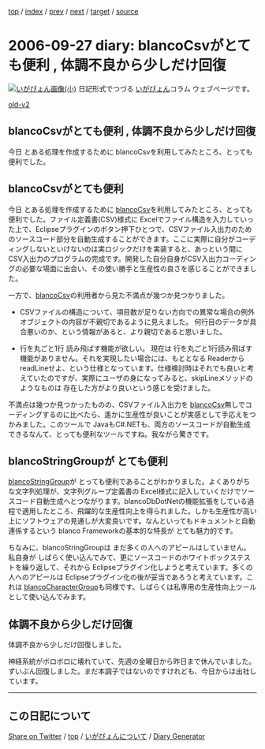 [top](https://igapyon.github.io/diary/) 
 / [index](https://igapyon.github.io/diary/2006/index.html) 
 / [prev](https://igapyon.github.io/diary/2006/ig060920.html) 
 / [next](https://igapyon.github.io/diary/2006/ig060928.html) 
 / [target](https://igapyon.github.io/diary/2006/ig060927.html) 
 / [source](https://github.com/igapyon/diary/blob/gh-pages/2006/ig060927.html.src.md) 

2006-09-27 diary: blancoCsvがとても便利 , 体調不良から少しだけ回復
=====================================================================================================
[![いがぴょん画像(小)](https://igapyon.github.io/diary/images/iga200306s.jpg "いがぴょん")](https://igapyon.github.io/diary/memo/memoigapyon.html) 日記形式でつづる [いがぴょん](https://igapyon.github.io/diary/memo/memoigapyon.html)コラム ウェブページです。

[old-v2](ig060927-orig.html)

## blancoCsvがとても便利 , 体調不良から少しだけ回復

今日 とある処理を作成するために blancoCsvを利用してみたところ、とっても便利でした。


## blancoCsvがとても便利

今日 とある処理を作成するために [blancoCsv](http://www.igapyon.jp/blanco/blancocsv.html)を利用してみたところ、とっても便利でした。ファイル定義書(CSV)様式に
Excelでファイル構造を入力していった上で、Eclipseプラグインのボタン押下ひとつで、CSVファイル入出力のためのソースコード部分を自動生成することができます。ここに実際に自分がコーディングしないといけないのは実ロジックだけを実装すると、あっという間に
CSV入出力のプログラムの完成です。開発した自分自身がCSV入出力コーディングの必要な場面に出会い、その使い勝手と生産性の良さを感じることができました。

一方で、[blancoCsv](http://www.igapyon.jp/blanco/blancocsv.html)の利用者から見た不満点が幾つか見つかりました。

* CSVファイルの構造について、項目数が足りない方向での異常な場合の例外オブジェクトの内容が不親切であるように見えました。
  何行目のデータが具合悪いのか、という情報があると、より親切であると思いました。
  
* 行を丸ごと1行 読み飛ばす機能が欲しい。
  現在は 行を丸ごと1行読み飛ばす機能がありません。それを実現したい場合には、もととなる Readerから readLineせよ、という仕様となっています。仕様検討時はそれでも良いと考えていたのですが、実際にユーザの身になってみると、skipLineメソッドのようなものは
  存在した方がより良いという感じを受けました。

不満点は幾つか見つかったものの、CSVファイル入出力を [blancoCsv](http://www.igapyon.jp/blanco/blancocsv.html)無しでコーディングするのに比べたら、遙かに生産性が良いことが実感として手応えをつかみました。このツールで
JavaもC#.NETも、両方のソースコードが自動生成できるなんて、とっても便利なツールですね。我ながら驚きです。

## blancoStringGroupが とても便利

[blancoStringGroup](http://www.igapyon.jp/blanco/blancostringgroup.html)が とっても便利であることがわかりました。よくありがちな文字列処理が、文字列グループ定義書の
Excel様式に記入していくだけでソースコード自動生成へとつながります。blancoDbDotNetの機能拡張をしている過程で適用したところ、飛躍的な生産性向上を得られました。しかも生産性が高い上にソフトウェアの見通しが大変良いです。なんといってもドキュメントと自動連係するという
blanco Frameworkの基本的な特長が とても魅力的です。

ちなみに、blancoStringGroupは まだ多くの人へのアピールはしていません。私自身が しばらく使い込んでみて、更にソースコードのホワイトボックステストを繰り返して、それから Eclipseプラグイン化しようと考えています。多くの人へのアピールは Eclipseプラグイン化の後が妥当であろうと考えています。これは [blancoCharacterGroup](http://www.igapyon.jp/blanco/blancocharactergroup.html)も同様です。しばらくは私専用の生産性向上ツールとして使い込んでみます。

## 体調不良から少しだけ回復

体調不良から少しだけ回復しました。

神経系統がボロボロに壊れていて、先週の金曜日から昨日まで休んでいました。ずいぶん回復しました。まだ本調子ではないのですけれども、今日からは出社しています。

----------------------------------------------------------------------------------------------------

## この日記について

[Share on Twitter](https://twitter.com/intent/tweet?hashtags=igapyon%2Cdiary%2C%E3%81%84%E3%81%8C%E3%81%B4%E3%82%87%E3%82%93&text=blancoCsv%E3%81%8C%E3%81%A8%E3%81%A6%E3%82%82%E4%BE%BF%E5%88%A9+%2C+%E4%BD%93%E8%AA%BF%E4%B8%8D%E8%89%AF%E3%81%8B%E3%82%89%E5%B0%91%E3%81%97%E3%81%A0%E3%81%91%E5%9B%9E%E5%BE%A9&url=https%3A%2F%2Figapyon.github.io%2Fdiary%2F2006%2Fig060927.html) / [top](../index.html) / [いがぴょんについて](https://igapyon.github.io/diary/memo/memoigapyon.html) / [Diary Generator](https://github.com/igapyon/igapyonv3)
